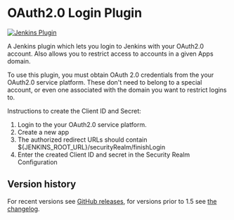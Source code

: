 OAuth2.0 Login Plugin
==================
[![Jenkins Plugin](https://img.shields.io/jenkins/plugin/v/oauth2-login.svg)](https://plugins.jenkins.io/oauth2-login)

A Jenkins plugin which lets you login to Jenkins with your OAuth2.0 account. Also allows you to restrict access
to accounts in a given Apps domain.

To use this plugin, you must obtain OAuth 2.0 credentials from the
your OAuth2.0 service platform. These don't need to belong to a special account,
or even one associated with the domain you want to restrict logins to.

Instructions to create the Client ID and Secret:

 1. Login to the your OAuth2.0 service platform.
 1. Create a new app
 1. The authorized redirect URLs should contain ${JENKINS_ROOT_URL}/securityRealm/finishLogin
 1. Enter the created Client ID and secret in the Security Realm Configuration


## Version history
For recent versions see [GitHub releases](https://github.com/v2less/oauth2-login-plugin/releases),
for versions prior to 1.5 see [the changelog](CHANGELOG.md).
